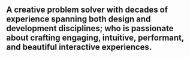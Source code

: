 ## A creative problem solver with decades of experience spanning both design and development disciplines; who is passionate about crafting engaging, intuitive, performant, and beautiful interactive experiences.
